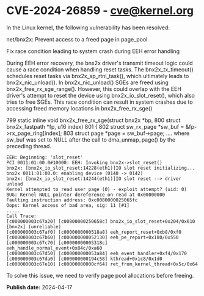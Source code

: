 # CVE-2024-26859 - cve@kernel.org

In the Linux kernel, the following vulnerability has been resolved:

net/bnx2x: Prevent access to a freed page in page_pool

Fix race condition leading to system crash during EEH error handling

During EEH error recovery, the bnx2x driver's transmit timeout logic
could cause a race condition when handling reset tasks. The
bnx2x_tx_timeout() schedules reset tasks via bnx2x_sp_rtnl_task(),
which ultimately leads to bnx2x_nic_unload(). In bnx2x_nic_unload()
SGEs are freed using bnx2x_free_rx_sge_range(). However, this could
overlap with the EEH driver's attempt to reset the device using
bnx2x_io_slot_reset(), which also tries to free SGEs. This race
condition can result in system crashes due to accessing freed memory
locations in bnx2x_free_rx_sge()

799  static inline void bnx2x_free_rx_sge(struct bnx2x *bp,
800				struct bnx2x_fastpath *fp, u16 index)
801  {
802	struct sw_rx_page *sw_buf = &fp->rx_page_ring[index];
803     struct page *page = sw_buf->page;
....
where sw_buf was set to NULL after the call to dma_unmap_page()
by the preceding thread.

    EEH: Beginning: 'slot_reset'
    PCI 0011:01:00.0#10000: EEH: Invoking bnx2x->slot_reset()
    bnx2x: [bnx2x_io_slot_reset:14228(eth1)]IO slot reset initializing...
    bnx2x 0011:01:00.0: enabling device (0140 -> 0142)
    bnx2x: [bnx2x_io_slot_reset:14244(eth1)]IO slot reset --> driver unload
    Kernel attempted to read user page (0) - exploit attempt? (uid: 0)
    BUG: Kernel NULL pointer dereference on read at 0x00000000
    Faulting instruction address: 0xc0080000025065fc
    Oops: Kernel access of bad area, sig: 11 [#1]
    .....
    Call Trace:
    [c000000003c67a20] [c00800000250658c] bnx2x_io_slot_reset+0x204/0x610 [bnx2x] (unreliable)
    [c000000003c67af0] [c0000000000518a8] eeh_report_reset+0xb8/0xf0
    [c000000003c67b60] [c000000000052130] eeh_pe_report+0x180/0x550
    [c000000003c67c70] [c00000000005318c] eeh_handle_normal_event+0x84c/0xa60
    [c000000003c67d50] [c000000000053a84] eeh_event_handler+0xf4/0x170
    [c000000003c67da0] [c000000000194c58] kthread+0x1c8/0x1d0
    [c000000003c67e10] [c00000000000cf64] ret_from_kernel_thread+0x5c/0x64

To solve this issue, we need to verify page pool allocations before
freeing.

**Publish date:** 2024-04-17
